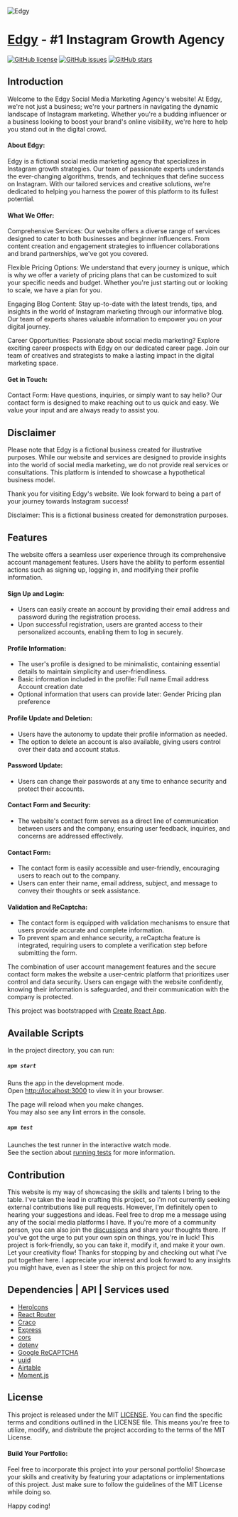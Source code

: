 ![Edgy](https://github.com/catherineisonline/edgy/blob/main/public/project-preview.png?raw=true)

# [Edgy](https://edgy-media.vercel.app/) - #1 Instagram Growth Agency


[![GitHub license](https://img.shields.io/github/license/catherineisonline/edgy)](https://github.com/catherineisonline/edgy/blob/main/LICENSE)
[![GitHub issues](https://img.shields.io/github/issues/catherineisonline/edgy)](https://github.com/catherineisonline/edgy/issues)
[![GitHub stars](https://img.shields.io/github/stars/catherineisonline/edgy)](https://github.com/catherineisonline/edgy/stargazers)

## Introduction <a id="introduction"></a>
Welcome to the Edgy Social Media Marketing Agency's website! At Edgy, we're not just a business; we're your partners in navigating the dynamic landscape of Instagram marketing. Whether you're a budding influencer or a business looking to boost your brand's online visibility, we're here to help you stand out in the digital crowd.

#### About Edgy:
Edgy is a fictional social media marketing agency that specializes in Instagram growth strategies. Our team of passionate experts understands the ever-changing algorithms, trends, and techniques that define success on Instagram. With our tailored services and creative solutions, we're dedicated to helping you harness the power of this platform to its fullest potential.
#### What We Offer:
Comprehensive Services: Our website offers a diverse range of services designed to cater to both businesses and beginner influencers. From content creation and engagement strategies to influencer collaborations and brand partnerships, we've got you covered.

Flexible Pricing Options: We understand that every journey is unique, which is why we offer a variety of pricing plans that can be customized to suit your specific needs and budget. Whether you're just starting out or looking to scale, we have a plan for you.

Engaging Blog Content: Stay up-to-date with the latest trends, tips, and insights in the world of Instagram marketing through our informative blog. Our team of experts shares valuable information to empower you on your digital journey.

Career Opportunities: Passionate about social media marketing? Explore exciting career prospects with Edgy on our dedicated career page. Join our team of creatives and strategists to make a lasting impact in the digital marketing space.
#### Get in Touch:
Contact Form: Have questions, inquiries, or simply want to say hello? Our contact form is designed to make reaching out to us quick and easy. We value your input and are always ready to assist you.

## Disclaimer
Please note that Edgy is a fictional business created for illustrative purposes. While our website and services are designed to provide insights into the world of social media marketing, we do not provide real services or consultations. This platform is intended to showcase a hypothetical business model.

Thank you for visiting Edgy's website. We look forward to being a part of your journey towards Instagram success!

Disclaimer: This is a fictional business created for demonstration purposes.

## Features

The website offers a seamless user experience through its comprehensive account management features. Users have the ability to perform essential actions such as signing up, logging in, and modifying their profile information.

#### Sign Up and Login:

- Users can easily create an account by providing their email address and password during the registration process.
- Upon successful registration, users are granted access to their personalized accounts, enabling them to log in securely.

#### Profile Information:

- The user's profile is designed to be minimalistic, containing essential details to maintain simplicity and user-friendliness.
- Basic information included in the profile:
Full name
Email address
Account creation date
- Optional information that users can provide later:
Gender
Pricing plan preference

#### Profile Update and Deletion:

- Users have the autonomy to update their profile information as needed.
- The option to delete an account is also available, giving users control over their data and account status.

#### Password Update:

- Users can change their passwords at any time to enhance security and protect their accounts.

#### Contact Form and Security:

- The website's contact form serves as a direct line of communication between users and the company, ensuring user feedback, inquiries, and concerns are addressed effectively.

#### Contact Form:

- The contact form is easily accessible and user-friendly, encouraging users to reach out to the company.
- Users can enter their name, email address, subject, and message to convey their thoughts or seek assistance.

#### Validation and ReCaptcha:

- The contact form is equipped with validation mechanisms to ensure that users provide accurate and complete information.
- To prevent spam and enhance security, a reCaptcha feature is integrated, requiring users to complete a verification step before submitting the form.


The combination of user account management features and the secure contact form makes the website a user-centric platform that prioritizes user control and data security. Users can engage with the website confidently, knowing their information is safeguarded, and their communication with the company is protected.




This project was bootstrapped with [Create React App](https://github.com/facebook/create-react-app).

## Available Scripts

In the project directory, you can run:

##### `npm start`

Runs the app in the development mode.\
Open [http://localhost:3000](http://localhost:3000) to view it in your browser.

The page will reload when you make changes.\
You may also see any lint errors in the console.

##### `npm test`

Launches the test runner in the interactive watch mode.\
See the section about [running tests](https://facebook.github.io/create-react-app/docs/running-tests) for more information.

## Contribution <a id="contributiion"></a>
This website is my way of showcasing the skills and talents I bring to the table. I've taken the lead in crafting this project, so I'm not currently seeking external contributions like pull requests.
However, I'm definitely open to hearing your suggestions and ideas. Feel free to drop me a message using any of the social media platforms I have. If you're more of a community person, you can also join the [discussions](https://github.com/catherineisonline/edgy/discussions) and share your thoughts there.
If you've got the urge to put your own spin on things, you're in luck! This project is fork-friendly, so you can take it, modify it, and make it your own. Let your creativity flow!
Thanks for stopping by and checking out what I've put together here. I appreciate your interest and look forward to any insights you might have, even as I steer the ship on this project for now.

## Dependencies | API | Services used  <a id="dependencies"></a>
- [HeroIcons](https://heroicons.com/)
- [React Router](https://www.npmjs.com/package/react-router-dom)
- [Craco](https://www.npmjs.com/package/@craco/craco)
- [Express](https://www.npmjs.com/package/express)
- [cors](https://www.npmjs.com/package/cors)
- [dotenv](https://www.npmjs.com/package/dotenv)
- [Google ReCAPTCHA](https://www.google.com/recaptcha/about/)
- [uuid](https://www.npmjs.com/package/uuid)
- [Airtable](https://www.npmjs.com/package/airtable)
- [Moment.js](https://www.npmjs.com/package/moment)


## License  <a id="license"></a>
This project is released under the MIT [LICENSE](https://github.com/catherineisonline/travel-with-catherine/blob/main/LICENSE). You can find the specific terms and conditions outlined in the LICENSE file. This means you're free to utilize, modify, and distribute the project according to the terms of the MIT License.

#### Build Your Portfolio:
Feel free to incorporate this project into your personal portfolio! Showcase your skills and creativity by featuring your adaptations or implementations of this project. Just make sure to follow the guidelines of the MIT License while doing so.

Happy coding!

